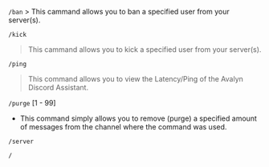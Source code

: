 `/ban` > This cammand allows you to ban a specified user from your server(s).

`/kick`
> This cammand allows you to kick a specified user from your server(s).

`/ping`
> This command allows you to view the Latency/Ping of the Avalyn Discord Assistant.

`/purge` [1 - 99]
- This command simply allows you to remove (purge) a specified amount of messages from the channel where the command was used.

`/server`

`/`

